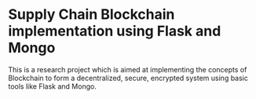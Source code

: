 # Supply Chain Blockchain implementation using Flask and Mongo
This is a research project which is aimed at implementing the concepts of Blockchain to form a decentralized, secure, encrypted system using basic tools like Flask and Mongo. 
